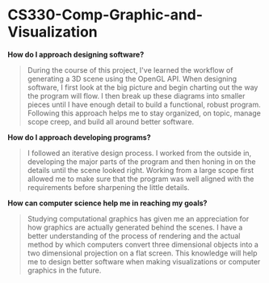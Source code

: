 # CS330-Comp-Graphic-and-Visualization
**How do I approach designing software?**

> During the course of this project, I've learned the workflow of generating a 3D scene using the OpenGL API. When designing software, I first look at the big picture and begin charting out the way the program will flow. I then break up these diagrams into smaller pieces until I have enough detail to build a functional, robust program. Following this approach helps me to stay organized, on topic, manage scope creep, and build all around better software.

**How do I approach developing programs?**

> I followed an iterative design process. I worked from the outside in, developing the major parts of the program and then honing in on the details until the scene looked right. Working from a large scope first allowed me to make sure that the program was well aligned with the requirements before sharpening the little details.

**How can computer science help me in reaching my goals?**

> Studying computational graphics has given me an appreciation for how graphics are actually generated behind the scenes. I have a better understanding of the process of rendering and the actual method by which computers convert three dimensional objects into a two dimensional projection on a flat screen. This knowledge will help me to design better software when making visualizations or computer graphics in the future.
